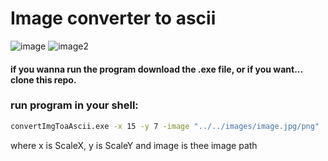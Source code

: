 # Image converter to ascii

![image](https://res.cloudinary.com/dp9zv16le/image/upload/v1667703414/projects/Captura_de_pantalla_77_niv4qm.png)
![image2](https://res.cloudinary.com/dp9zv16le/image/upload/v1667703414/projects/Captura_de_pantalla_78_e6gnbb.png)

#### if you wanna run the program download the .exe file, or if you want... clone this repo.

### run program in your shell:

```bash
convertImgToaAscii.exe -x 15 -y 7 -image "../../images/image.jpg/png"
```

where x is ScaleX, y is ScaleY and image is thee image path
